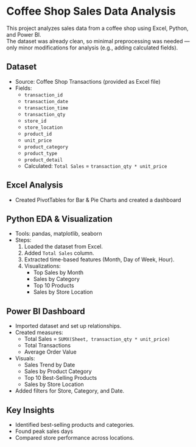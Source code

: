 # Coffee Shop Sales Data Analysis

This project analyzes sales data from a coffee shop using Excel, Python, and Power BI.  
The dataset was already clean, so minimal preprocessing was needed — only minor modifications for analysis (e.g., adding calculated fields).

## Dataset
- Source: Coffee Shop Transactions (provided as Excel file)
- Fields:
  - `transaction_id`
  - `transaction_date`
  - `transaction_time`
  - `transaction_qty`
  - `store_id`
  - `store_location`
  - `product_id`
  - `unit_price`
  - `product_category`
  - `product_type`
  - `product_detail`
  - Calculated: `Total Sales` = `transaction_qty * unit_price`

## Excel Analysis
- Created PivotTables for Bar & Pie Charts and created a dashboard

## Python EDA & Visualization
- Tools: pandas, matplotlib, seaborn
- Steps:
  1. Loaded the dataset from Excel.
  2. Added `Total Sales` column.
  3. Extracted time-based features (Month, Day of Week, Hour).
  4. Visualizations:
     - Top Sales by Month
     - Sales by Category
     - Top 10 Products
     - Sales by Store Location

## Power BI Dashboard
- Imported dataset and set up relationships.
- Created measures:
  - Total Sales = `SUMX(Sheet, transaction_qty * unit_price)`
  - Total Transactions
  - Average Order Value
- Visuals:
  - Sales Trend by Date
  - Sales by Product Category
  - Top 10 Best-Selling Products
  - Sales by Store Location
- Added filters for Store, Category, and Date.
  
## Key Insights
- Identified best-selling products and categories.
- Found peak sales days 
- Compared store performance across locations.



